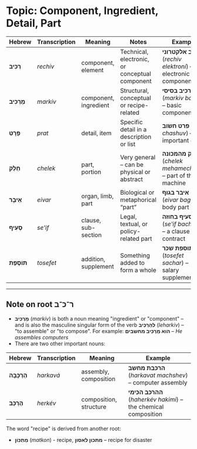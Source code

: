 # Topic: Component, Ingredient, Detail, Part

| **Hebrew**         | **Transcription** | **Meaning**             | **Notes**                              | **Example** |  
|--------------------|-------------------|--------------------------|------------------------------------------------|-------------|  
| **רְכִיב**         | *rechiv*           | component, element       | Technical, electronic, or conceptual component | **רכיב אלקטרוני** (*rechiv elektroní*) – electronic component |  
| **מַרְכִּיב**       | *markiv*           | component, ingredient    | Structural, conceptual or recipe-related       | **מרכיב בסיסי** (*markiv basisí*) – basic component |  
| **פְּרָט**         | *prat*             | detail, item             | Specific detail in a description or list       | **פרט חשוב** (*prat chashuv*) – an important detail |  
| **חֵלֶק**          | *chelek*           | part, portion            | Very general – can be physical or abstract     | **חלק מהמכונה** (*chelek mehamechoná*) – part of the machine |  
| **אֵיבָר**         | *eivar*            | organ, limb, part        | Biological or metaphorical “part”              | **איבר בגוף** (*eivar baguf*) – body part |  
| **סֶעִיף**         | *se'if*            | clause, sub-section      | Legal, textual, or policy-related part         | **סעיף בחוזה** (*se'if bachozé*) – a clause in a contract |  
| **תּוֹסֶפֶת**       | *tosefet*          | addition, supplement     | Something added to form a whole                | **תוספת שכר** (*tosefet sachar*) – salary supplement |  

---

## Note on root ר־כ־ב

- **מַרְכִּיב** (*markív*) is both a noun meaning "ingredient" or "component" – and is also the masculine singular form of the verb **להַרְכִּיב** (*leharkiv*) – "to assemble" or "to compose". For example: **הוא מַרְכִּיב מחשבים** – *He assembles computers*  
- There are two other important nouns:

| **Hebrew**     | **Transcription** | **Meaning**             | **Example** |
|----------------|-------------------|--------------------------|-------------|
| **הַרְכָּבָה**   | *harkavá*          | assembly, composition     | **הרכבת מחשב** (*harkavat machshev*) – computer assembly |
| **הֶרְכֵּב**     | *herkév*           | composition, structure    | **ההרכב הכימי** (*haherkév hakimi*) – the chemical composition |

The word "recipe" is derived from another root:

- **מַתְכּוֹן** (*matkon*) - recipe, **מתכון לאסון** – recipe for disaster
